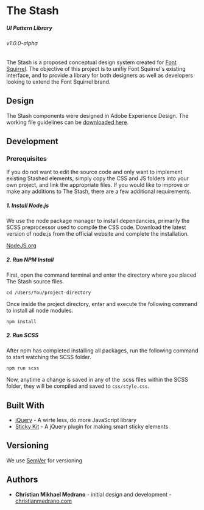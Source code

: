# The Stash

##### UI Pattern Library 

###### v1.0.0-alpha

The Stash is a proposed conceptual design system created for [Font Squirrel](http://fontsquirrel.com). The objective of this project is to unifiy Font Squirrel's existing interface, and to provide a library for both designers as well as developers looking to extend the Font Squirrel brand.

## Design

The Stash components were designed in Adobe Experience Design. The working file guidelines can be [downloaded here]().

## Development

### Prerequisites

If you do not want to edit the source code and only want to implement existing Stashed elements, simply copy the CSS and JS folders into your own project, and link the appropriate files. If you would like to improve or make any additions to The Stash, there are a few additional requirements.

##### 1. Install Node.js

We use the node package manager to install dependancies, primarily the SCSS preprocessor used to compile the CSS code. Download the latest version of node.js from the official website and complete the installation.

[NodeJS.org](https://nodejs.org/)

##### 2. Run NPM Install

First, open the command terminal and enter the directory where you placed The Stash source files.
```
cd /Users/You/project-directory
```
Once inside the project directory, enter and execute the following command to install all node modules.
```
npm install
```

##### 2. Run SCSS

After npm has completed installing all packages, run the following command to start watching the SCSS folder.
```
npm run scss
```
Now, anytime a change is saved in any of the .scss files within the SCSS folder, they will be compiled and saved to `css/style.css`.

## Built With

* [jQuery](https://jquery.com/) - A wirte less, do more JavaScript library
* [Sticky Kit](http://leafo.net/sticky-kit/) - A jQuery plugin for making smart sticky elements

## Versioning

We use [SemVer](https://semver.org/) for versioning

## Authors

* **Christian Mikhael Medrano** - initial design and development - [christianmedrano.com](http://christianmedrano.com)